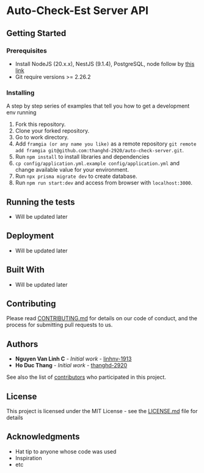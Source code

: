 
# Auto-Check-Est Server API

## Getting Started

### Prerequisites
- Install NodeJS (20.x.x), NestJS (9.1.4), PostgreSQL, node follow by [this link](https://docs.nestjs.com/)
- Git require versions >= 2.26.2

### Installing

A step by step series of examples that tell you how to get a development env running

1. Fork this repository.
1. Clone your forked repository.
1. Go to work directory.
1. Add `framgia (or any name you like)` as a remote repository `git remote add framgia git@github.com:thanghd-2920/auto-check-server.git`.
1. Run `npm install` to install libraries and dependencies
1. `cp config/application.yml.example config/application.yml` and change available value for your environment.
1. Run `npx prisma migrate dev` to create database.
1. Run `npm run start:dev` and access from browser with `localhost:3000`.

## Running the tests

* Will be updated later

## Deployment

* Will be updated later

## Built With

* Will be updated later

## Contributing

Please read [CONTRIBUTING.md](https://###) for details on our code of conduct, and the process for submitting pull requests to us.


## Authors

* **Nguyen Van Linh C** - *Initial work* - [linhnv-1913](https://github.com/linhnv-1913)
* **Ho Duc Thang** - *Initial work* - [thanghd-2920](https://github.com/thanghd-2920)

See also the list of [contributors](https://github.com/thanghd-2920/auto-check-server/graphs/contributors) who participated in this project.

## License

This project is licensed under the MIT License - see the [LICENSE.md](LICENSE.md) file for details

## Acknowledgments

* Hat tip to anyone whose code was used
* Inspiration
* etc
